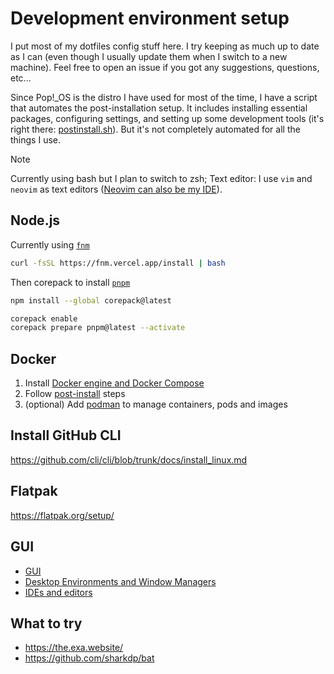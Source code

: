 # Development environment setup

I put most of my dotfiles config stuff here. I try keeping as much up to date as I can (even though I usually update them when I switch to a new machine). Feel free to open an issue if you got any suggestions, questions, etc...

Since Pop!_OS is the distro I have used for most of the time, I have a script that automates the post-installation setup. It includes installing essential packages, configuring settings, and setting up some development tools (it's right there: [postinstall.sh](./scripts/pop_os_postinstall.sh)). But it's not completely automated for all the things I use.

> [!NOTE]
> Currently using bash but I plan to switch to zsh;
> Text editor: I use `vim` and `neovim` as text editors ([Neovim can also be my IDE](./md/nvim.md)).

## Node.js

Currently using [`fnm`](https://github.com/Schniz/fnm)

```bash
curl -fsSL https://fnm.vercel.app/install | bash
```

Then corepack to install [`pnpm`](https://pnpm.io/installation)

```bash
npm install --global corepack@latest
```

```bash
corepack enable
corepack prepare pnpm@latest --activate
```

## Docker

1. Install [Docker engine and Docker Compose](https://docs.docker.com/engine/install/)
2. Follow [post-install](https://docs.docker.com/engine/install/linux-postinstall/) steps
3. (optional) Add [podman](https://podman.io/) to manage containers, pods and images

## Install GitHub CLI

<https://github.com/cli/cli/blob/trunk/docs/install_linux.md>

## Flatpak

<https://flatpak.org/setup/>

## GUI

- [GUI](./md/gui.md)
- [Desktop Environments and Window Managers](./md/desktop.md)
- [IDEs and editors](./md/ide.md)

## What to try

- https://the.exa.website/
- https://github.com/sharkdp/bat